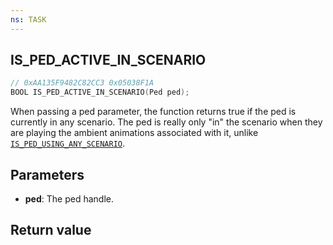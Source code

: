 ```yaml
---
ns: TASK
---
```

## IS_PED_ACTIVE_IN_SCENARIO

```c
// 0xAA135F9482C82CC3 0x05038F1A
BOOL IS_PED_ACTIVE_IN_SCENARIO(Ped ped);
```

When passing a ped parameter, the function returns true if the ped is currently in any scenario. The ped is really only "in" the scenario when they are playing the ambient animations associated with it, unlike [`IS_PED_USING_ANY_SCENARIO`](#_0x57AB4A3080F85143).

## Parameters
* **ped**: The ped handle.

## Return value
